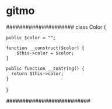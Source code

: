 # gitmo
#####################
class Color {

    public $color = "";

    function __construct($color) {
        $this->color = $color;
    }

    public function __toString() {
      return $this->color;
    }

}

##########################
